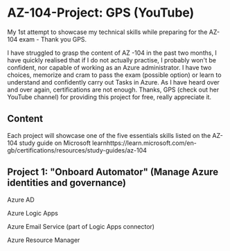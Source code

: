 # AZ-104-Project: GPS (YouTube)
My 1st attempt to showcase my technical skills while preparing for the AZ-104 exam - Thank you GPS.

I have struggled to grasp the content of AZ -104 in the past two months, I have quickly realised that if I do not actually practise, I probably won't be confident, nor capable of working as an Azure administrator. I have two choices, memorize and cram to pass the exam (possible option) or learn to understand and confidently carry out Tasks in Azure. As I have heard over and over again, certifications are not enough. Thanks, GPS (check out her YouTube channel) for providing this project for free, really appreciate it. 
## Content
Each project will showcase one of the five essentials skills listed on the AZ-104 study guide on Microsoft learnhttps://learn.microsoft.com/en-gb/certifications/resources/study-guides/az-104

## Project 1: "Onboard Automator" (Manage Azure identities and governance) 

Azure AD

Azure Logic Apps 

Azure Email Service (part of Logic Apps connector)

Azure Resource Manager 
